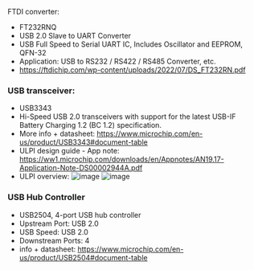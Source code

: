FTDI converter:
- FT232RNQ
- USB 2.0 Slave to UART Converter
- USB Full Speed to Serial UART IC, Includes Oscillator and EEPROM, QFN-32
- Application: USB to RS232 / RS422 / RS485 Converter, etc.
- https://ftdichip.com/wp-content/uploads/2022/07/DS_FT232RN.pdf

### USB transceiver:
- USB3343
- Hi-Speed USB 2.0 transceivers with support for the latest USB-IF Battery Charging 1.2 (BC 1.2) specification.
- More info + datasheet: https://www.microchip.com/en-us/product/USB3343#document-table
- ULPI design guide - App note: https://ww1.microchip.com/downloads/en/Appnotes/AN19.17-Application-Note-DS00002944A.pdf
- ULPI overview:
![image](https://user-images.githubusercontent.com/42329930/204652289-024b0cfd-9ce2-4af4-8d10-070dcf77794b.png)
![image](https://user-images.githubusercontent.com/42329930/204652455-f5d8d8e2-e911-4d5d-96b1-36c83aeee5aa.png)
 
### USB Hub Controller
- USB2504,  4-port USB hub controller 
- Upstream Port: USB 2.0
- USB Speed: USB 2.0
- Downstream Ports:	4
- info + datasheet: https://www.microchip.com/en-us/product/USB2504#document-table

